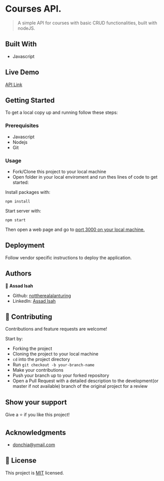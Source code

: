 # Courses API.

> A simple API for courses with basic CRUD functionalities, built with nodeJS.

## Built With

- Javascript

## Live Demo

[API Link](https://course-f2wj.onrender.com/api/courses)

## Getting Started

To get a local copy up and running follow these steps:

### Prerequisites

- Javascript
- Nodejs
- Git

### Usage

- Fork/Clone this project to your local machine
- Open folder in your local enviroment and run thes lines of code to get started:

Install packages with:

```
npm install

```

Start server with:

```
npm start

```

Then open a web page and go to [port 3000 on your local machine.](http://localhost:3000)

## Deployment

Follow vendor specific instructions to deploy the application.

## Authors

👤 **Assad Isah**

- Github: [nottherealalanturing](https://github.com/nottherealalanturing)
- LinkedIn: [Assad Isah](https://linkedin.com/in/assadisah)

## 🤝 Contributing

Contributions and feature requests are welcome!

Start by:

- Forking the project
- Cloning the project to your local machine
- `cd` into the project directory
- Run `git checkout -b your-branch-name`
- Make your contributions
- Push your branch up to your forked repository
- Open a Pull Request with a detailed description to the development(or master if not available) branch of the original project for a review

## Show your support

Give a ⭐️ if you like this project!

## Acknowledgments

- donchia@ymail.com

## 📝 License

This project is [MIT](https://opensource.org/licenses/MIT) licensed.
